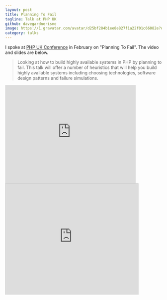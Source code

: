 ```yaml
---
layout: post
title: Planning To Fail
tagline: Talk at PHP UK
github: davegardnerisme
image: https://1.gravatar.com/avatar/d25bf284b1ee8e827f1a22f01c66082e?d=https%3A%2F%2Fidenticons.github.com%2F77460ff178032e9d15d8854401433db8.png
category: talks
---
```

I spoke at [PHP UK Conference](http://phpconference.co.uk) in February on "Planning To Fail". The video and slides are below.

>Looking at how to build highly available systems in PHP by planning to fail. This talk will offer a number of heuristics that will help you build highly available systems including choosing technologies, software design patterns and failure simulations.

<iframe width="420" height="315" src="http://www.youtube.com/embed/hHwNEuTu6rQ" frameborder="0" allowfullscreen="allowfullscreen">  </iframe>

<iframe src="http://www.slideshare.net/slideshow/embed_code/16721016" width="427" height="356" frameborder="0" marginwidth="0" marginheight="0" scrolling="no" style="border:1px solid #CCC;border-width:1px 1px 0;margin-bottom:5px" allowfullscreen="allowfullscreen"> </iframe> 